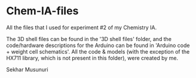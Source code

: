 # Chem-IA-files
All the files that I used for experiment #2 of my Chemistry IA. 

The 3D shell files can be found in the '3D shell files' folder, and the code/hardware descriptions for the Arduino can be found in 'Arduino code + weight cell schematics'. All the code & models (with the exception of the HX711 library, which is not present in this folder), were created by me.

Sekhar Musunuri
